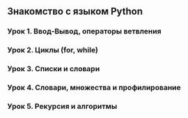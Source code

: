## Знакомство с языком Python

### Урок 1. Ввод-Вывод, операторы ветвления

### Урок 2. Циклы (for, while)

### Урок 3. Списки и словари

### Урок 4. Словари, множества и профилирование

### Урок 5. Рекурсия и алгоритмы
